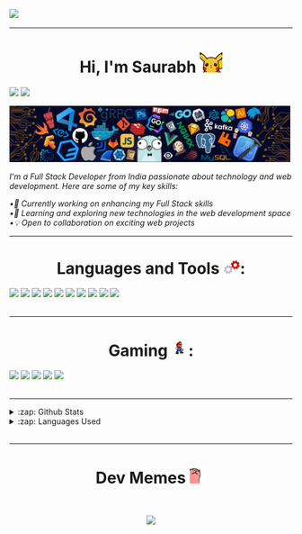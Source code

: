 <p>
  <img src="https://user-images.githubusercontent.com/74038190/225813708-98b745f2-7d22-48cf-9150-083f1b00d6c9.gif" width="500">
</p>
<hr>

<h1 align="center"> Hi, I'm Saurabh <img src="pikachu.gif" width="40"></h1>

[<img src="https://img.shields.io/badge/linkedin-%230077B5.svg?&style=for-the-badge&logo=linkedin&logoColor=white&style=squared-bold&logoWidth=30">](https://www.linkedin.com/in/saurabh-varunkar-b616a6265/)
[<img src="https://img.shields.io/badge/Portfolio-%23000000.svg?&style=for-the-badge&style=plastic&logoWidth=30">]()

<img src="banner.png" width="500">

<i>I'm a Full Stack Developer from India passionate about technology and web development. Here are some of my key skills:</i>

<i> •🚀 Currently working on enhancing my Full Stack skills <br>
•🌱 Learning and exploring new technologies in the web development space <br>
•💡 Open to collaboration on exciting web projects</i>
<br/>
<hr>

<h1 align="center"> Languages and Tools <img src="tools.gif" width="30">:</h1>
<div display="flex">
  <img src="https://img.shields.io/badge/html5%20-%23E34F26.svg?&style=for-the-badge&logo=html5&logoColor=white&style=plastic&logoWidth=30">
  <img src="https://img.shields.io/badge/css3%20-%231572B6.svg?&style=for-the-badge&logo=css3&logoColor=white&style=plastic&logoWidth=30">
  <img src="https://img.shields.io/badge/JavaScript-F7DF1E?style=for-the-badge&logo=javascript&logoColor=black&style=plastic&logoWidth=30">
  <img src="https://img.shields.io/badge/python%20-%2314354C.svg?&style=for-the-badge&logo=python&logoColor=white&style=plastic&logoWidth=30">
  <img src="https://img.shields.io/badge/Linux-FCC624?style=for-the-badge&logo=linux&logoColor=black&style=plastic&logoWidth=30">
  <img src="https://img.shields.io/badge/PostgreSQL-316192?style=for-the-badge&logo=postgresql&logoColor=white&style=plastic&logoWidth=30">
  <img src="https://img.shields.io/badge/git%20-%23F05033.svg?&style=for-the-badge&logo=git&logoColor=white&style=plastic&logoWidth=30"/>
  <img src="https://img.shields.io/badge/github%20-%23121011.svg?&style=for-the-badge&logo=github&logoColor=white&style=plastic&logoWidth=30"/>
<img src="https://img.shields.io/badge/GNU%20Bash-4EAA25?style=for-the-badge&logo=GNU%20Bash&logoColor=white&style=plastic&logoWidth=30"/>
 <img src="https://img.shields.io/badge/Visual_Studio_Code-0078D4?style=for-the-badge&logo=visual%20studio%20code&logoColor=white&style=plastic&logoWidth=30"/>
</div>

<br>
<hr>

<h1 align="center">Gaming <img src="games.gif" width="30">:</h1>
<div display="flex">
  <img src="https://img.shields.io/badge/Steam-%23000000.svg?&style=for-the-badge&logo=steam&logoColor=white&style=plastic&logoWidth=30" />
  <img src="https://img.shields.io/badge/epic%20games%20-%23000000.svg?&style=for-the-badge&logo=epic%20games&logoColor=white&style=plastic&logoWidth=30"/>
  <img src="https://img.shields.io/badge/Valorant-%23000000.svg?&style=for-the-badge&style=plastic&logoWidth=30" />

  <img src="https://img.shields.io/badge/PUBG-%23000000.svg?&style=for-the-badge&style=plastic&logoWidth=30" />
  <img src="https://img.shields.io/badge/counter%20strike-%23000000.svg?&style=for-the-badge&logo=counter-strike&style=plastic&logoWidth=30" />
</div>
<br>
<hr>

<details>
  <summary>:zap: Github Stats</summary>
  <img src="https://github-readme-stats.vercel.app/api?username=coolgorithm&theme=blue-green">
</details>
<details>

  <summary>:zap: Languages Used</summary>
  <img src="https://github-readme-stats.vercel.app/api/top-langs/?username=coolgorithm&theme=blue-green">
</details>
<br>
<hr>
<h1 align="center">Dev Memes <img src="memes.gif" width="30"></h1>
<h1 align="center"><img src='https://randommeme-five.vercel.app/' style="height: 400px;"/></h1>